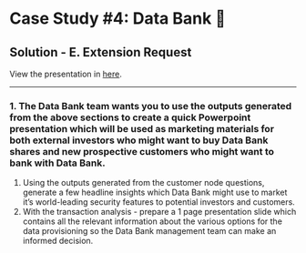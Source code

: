 # Case Study #4: Data Bank 🏦

## Solution - E. Extension Request

View the presentation in [here](https://github.com/abnogueira/sql-ark/blob/main/8-week-sql-challenge/case-study-4/data-bank-presentation.pdf).

---

### 1. The Data Bank team wants you to use the outputs generated from the above sections to create a quick Powerpoint presentation which will be used as marketing materials for both external investors who might want to buy Data Bank shares and new prospective customers who might want to bank with Data Bank.

1. Using the outputs generated from the customer node questions, generate a few headline insights which Data Bank might use to market it’s world-leading security features to potential investors and customers.
2. With the transaction analysis - prepare a 1 page presentation slide which contains all the relevant information about the various options for the data provisioning so the Data Bank management team can make an informed decision.